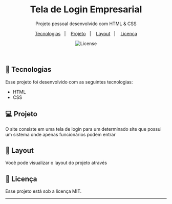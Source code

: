 <h1 align="center"> Tela de Login Empresarial </h1>

<p align="center">
Projeto pessoal desenvolvido com HTML & CSS
</p>

<p align="center">
  <a href="#-tecnologias">Tecnologias</a>&nbsp;&nbsp;&nbsp;|&nbsp;&nbsp;&nbsp;
  <a href="#-projeto">Projeto</a>&nbsp;&nbsp;&nbsp;|&nbsp;&nbsp;&nbsp;
  <a href="#-layout">Layout</a>&nbsp;&nbsp;&nbsp;|&nbsp;&nbsp;&nbsp;
  <a href="#memo-licença">Licença</a>
</p>

<p align="center">
  <img alt="License" src="https://github.com/ErickBezerrar/login/blob/main/images/Imagem%20do%20WhatsApp%20de%202023-03-28%20%C3%A0(s)%2010.18.25.jpg">
</p>

<br>


## 🚀 Tecnologias

Esse projeto foi desenvolvido com as seguintes tecnologias:

- HTML 
- CSS

## 💻 Projeto

O site consiste em uma tela de login para um determinado site que possui um sistema onde apenas funcionários podem entrar

## 🔖 Layout

Você pode visualizar o layout do projeto através 

## :memo: Licença

Esse projeto está sob a licença MIT.

---
